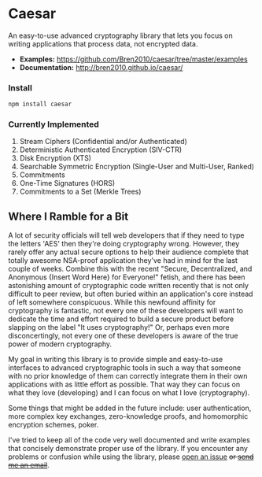 # Caesar

An easy-to-use advanced cryptography library that lets you focus on writing applications that process data, not encrypted data.

- **Examples:**  https://github.com/Bren2010/caesar/tree/master/examples
- **Documentation:**  http://bren2010.github.io/caesar/

### Install
```bash
npm install caesar
```

### Currently Implemented
1. Stream Ciphers (Confidential and/or Authenticated)
2. Deterministic Authenticated Encryption (SIV-CTR)
3. Disk Encryption (XTS)
4. Searchable Symmetric Encryption (Single-User and Multi-User, Ranked)
5. Commitments
6. One-Time Signatures (HORS)
7. Commitments to a Set (Merkle Trees)

## Where I Ramble for a Bit

A lot of security officials will tell web developers that if they need to type the letters 'AES' then they're doing cryptography wrong.  However, they rarely offer any actual secure options to help their audience complete that totally awesome NSA-proof application they've had in mind for the last couple of weeks.  Combine this with the recent "Secure, Decentralized, and Anonymous {Insert Word Here} for Everyone!" fetish, and there has been astonishing amount of cryptographic code written recently that is not only difficult to peer review, but often buried within an application's core instead of left somewhere conspicuous.  While this newfound affinity for cryptography is fantastic, not every one of these developers will want to dedicate the time and effort required to build a secure product before slapping on the label "It uses cryptography!"  Or, perhaps even more disconcertingly, not every one of these developers is aware of the true power of modern cryptography.

My goal in writing this library is to provide simple and easy-to-use interfaces to advanced cryptographic tools in such a way that someone with no prior knowledge of them can correctly integrate them in their own applications with as little effort as possible.  That way they can focus on what they love (developing) and I can focus on what I love (cryptography).

Some things that might be added in the future include:  user authentication, more complex key exchanges, zero-knowledge proofs, and homomorphic encryption schemes, poker.

I've tried to keep all of the code very well documented and write examples that concisely demonstrate proper use of the library.  If you encounter any problems or confusion while using the library, please [open an issue](https://github.com/Bren2010/caesar/issues) ~~or [send me an email](https://github.com/Bren2010)~~.
